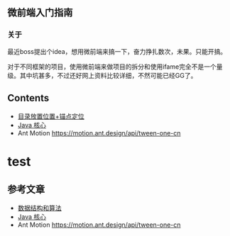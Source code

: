 ## 微前端入门指南

### 关于

最近boss提出个idea，想用微前端来搞一下，奋力挣扎数次，未果。只能开搞。

对于不同框架的项目，使用微前端来做项目的拆分和使用ifame完全不是一个量级。其中坑甚多，不过还好网上资料比较详细，不然可能已经GG了。

## Contents

- [目录放置位置+锚点定位](#test)
- [Java 核心](https://github.com/stormzhang/android-interview-questions-cn#java-核心)
- Ant Motion https://motion.ant.design/api/tween-one-cn

















# <a id="test">test</a>



## 参考文章

- [数据结构和算法](https://github.com/stormzhang/android-interview-questions-cn#数据结构与算法)
- [Java 核心](https://github.com/stormzhang/android-interview-questions-cn#java-核心)
- Ant Motion https://motion.ant.design/api/tween-one-cn